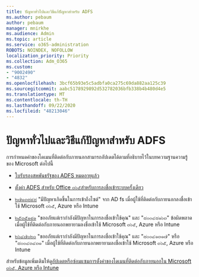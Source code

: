 ```yaml
---
title: ปัญหาทั่วไปและวิธีแก้ปัญหาสำหรับ ADFS
ms.author: pebaum
author: pebaum
manager: mnirkhe
ms.audience: Admin
ms.topic: article
ms.service: o365-administration
ROBOTS: NOINDEX, NOFOLLOW
localization_priority: Priority
ms.collection: Adm_O365
ms.custom:
- "9002490"
- "4832"
ms.openlocfilehash: 3bcf65b93e5c5adbfa0ca275c69da882aa125c39
ms.sourcegitcommit: aabc5178929892d532782036bfb338b4b480d4e5
ms.translationtype: MT
ms.contentlocale: th-TH
ms.lasthandoff: 09/22/2020
ms.locfileid: "48213046"
---
```

# <a name="common-issues-and-resolutions-for-adfs"></a>ปัญหาทั่วไปและวิธีแก้ปัญหาสำหรับ ADFS

การกำหนดค่าของโดเมนที่ติดต่อกับภายนอกสามารถอัปเดตได้ตามที่อธิบายไว้ในบทความฐานความรู้ของ Microsoft ต่อไปนี้

- [ใบรับรองสหพันธรัฐของ ADFS หมดอายุแล้ว](adfs-federation-certificate-expiring.md)

- [ตั้งค่า ADFS สำหรับ Office ๓๖๕สำหรับการลงชื่อเข้าระบบครั้งเดียว](https://docs.microsoft.com/office365/troubleshoot/active-directory/set-up-adfs-for-single-sign-on)

- [๒๗๑๓๘๙๘](https://support.microsoft.com/help/2713898)  "มีปัญหาเกิดขึ้นในการเข้าถึงไซต์" จาก AD fs เมื่อผู้ใช้ที่ติดต่อกับภายนอกลงชื่อเข้าใช้ Microsoft ๓๖๕, Azure หรือ Intune

- [๒๕๓๕๑๙๑](https://support.microsoft.com/help/2535191) "ขออภัยแต่เรากำลังมีปัญหาในการลงชื่อเข้าใช้คุณ" และ "๘๐๐๔๘๑๖๓" ข้อผิดพลาดเมื่อผู้ใช้ที่ติดต่อกับภายนอกพยายามลงชื่อเข้าใช้ Microsoft ๓๖๕, Azure หรือ Intune

- [๒๖๔๗๐๒๐](https://support.microsoft.com/help/2647020)   "ขออภัยแต่เรากำลังมีปัญหาในการลงชื่อเข้าใช้คุณ" และ "๘๐๐๔๑๓๑๗" หรือ "๘๐๐๔๓๔๓๑" เมื่อผู้ใช้ที่ติดต่อกับภายนอกพยายามลงชื่อเข้าใช้ Microsoft ๓๖๕, Azure หรือ Intune

สำหรับข้อมูลเพิ่มเติมให้ดู[อัปเดตหรือซ่อมแซมการตั้งค่าของโดเมนที่ติดต่อกับภายนอกใน Microsoft ๓๖๕, Azure หรือ Intune](https://docs.microsoft.com/office365/troubleshoot/active-directory/update-federated-domain-office-365)
